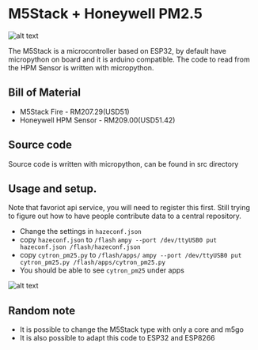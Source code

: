 # M5Stack + Honeywell PM2.5

![alt text](https://raw.githubusercontent.com/engineersmy/hazewatch_kl/implementations/m5stack/DSC03877.JPG)


The M5Stack is a microcontroller based on ESP32, by default have micropython on board and it is arduino compatible. The code to read from the HPM Sensor is written with micropython. 

## Bill of Material

* M5Stack Fire - RM207.29(USD51)
* Honeywell HPM Sensor - RM209.00(USD51.42)

## Source code 

Source code is written with micropython, can be found in src directory

## Usage and setup. 

Note that favoriot api service, you will need to register this first. Still trying to figure out how to have people contribute data to a central repository.

* Change the settings in `hazeconf.json`
* copy `hazeconf.json` to `/flash`
`ampy --port /dev/ttyUSB0 put hazeconf.json /flash/hazeconf.json`
* copy `cytron_pm25.py` to `/flash/apps/`
`ampy --port /dev/ttyUSB0 put cytron_pm25.py /flash/apps/cytron_pm25.py`
* You should be able to see `cytron_pm25` under apps

![alt text](https://raw.githubusercontent.com/engineersmy/hazewatch_kl/implementations/m5stack/IMG_20190318_214619.jpg)

## Random note

* It is possible to change the M5Stack type with only a core and m5go
* It is also possible to adapt this code to ESP32 and ESP8266
